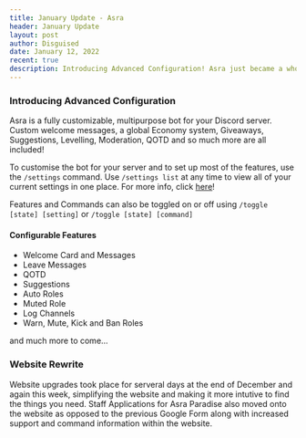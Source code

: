 ```yaml
---
title: January Update - Asra
header: January Update
layout: post
author: Disguised
date: January 12, 2022
recent: true
description: Introducing Advanced Configuration! Asra just became a whole lot more customizable.
---
```

### Introducing Advanced Configuration

Asra is a fully customizable, multipurpose bot for your Discord server. Custom welcome messages, a global Economy system, Giveaways, Suggestions, Levelling, Moderation, QOTD and so much more are all included!

To customise the bot for your server and to set up most of the features, use the `/settings` command. Use `/settings list` at any time to view all of your current settings in one place.
For more info, click [here](https://asraparadise.github.io/commands/owner/#server-settings)!

Features and Commands can also be toggled on or off using  `/toggle [state] [setting]` or `/toggle [state] [command]`

#### Configurable Features
- Welcome Card and Messages
- Leave Messages
- QOTD
- Suggestions
- Auto Roles
- Muted Role
- Log Channels
- Warn, Mute, Kick and Ban Roles

and much more to come...


### Website Rewrite

Website upgrades took place for serveral days at the end of December and again this week, simplifying the website and making it more intutive to find the things you need.
Staff Applications for Asra Paradise also moved onto the website as opposed to the previous Google Form along with increased support and command information within the website.